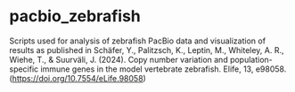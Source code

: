 # pacbio_zebrafish
Scripts used for analysis of zebrafish PacBio data and visualization of results as published in Schäfer, Y., Palitzsch, K., Leptin, M., Whiteley, A. R., Wiehe, T., & Suurväli, J. (2024). Copy number variation and population-specific immune genes in the model vertebrate zebrafish. Elife, 13, e98058. (https://doi.org/10.7554/eLife.98058)
